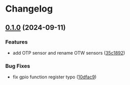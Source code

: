 # Changelog

## [0.1.0](https://github.com/mikesmitty/power-manifold/compare/esphome-mpq4242-v0.0.1...esphome-mpq4242-v0.1.0) (2024-09-11)


### Features

* add OTP sensor and rename OTW sensors ([35c1892](https://github.com/mikesmitty/power-manifold/commit/35c18928a3f3d22ea4194faae396a6c8acd6d8cd))


### Bug Fixes

* fix gpio function register typo ([10dfac9](https://github.com/mikesmitty/power-manifold/commit/10dfac97d75484a9ad2a60d7cc05e3260adb40b5))
